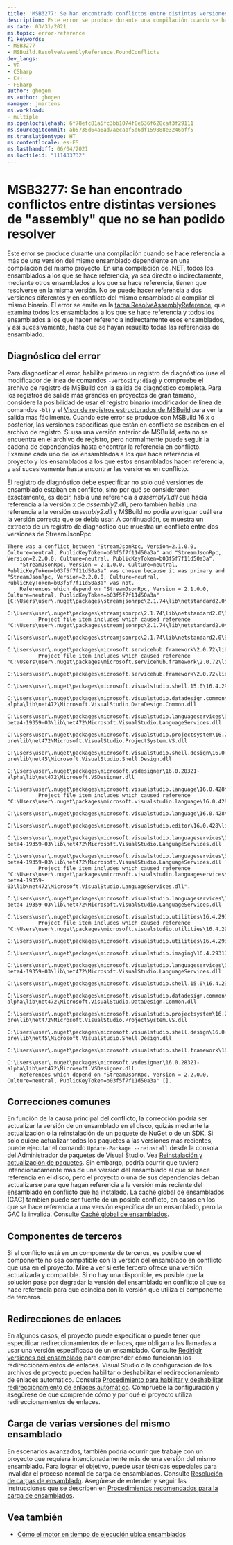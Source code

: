 ```yaml
---
title: 'MSB3277: Se han encontrado conflictos entre distintas versiones de "assembly" que no se han podido resolver'
description: Este error se produce durante una compilación cuando se hace referencia a más de una versión del mismo ensamblado dependiente en una compilación del mismo proyecto.
ms.date: 03/31/2021
ms.topic: error-reference
f1_keywords:
- MSB3277
- MSBuild.ResolveAssemblyReference.FoundConflicts
dev_langs:
- VB
- CSharp
- C++
- FSharp
author: ghogen
ms.author: ghogen
manager: jmartens
ms.workload:
- multiple
ms.openlocfilehash: 6f78efc81a5fc3bb1074f8e636f628caf3f29111
ms.sourcegitcommit: ab5735d64a6ad7aecabf5d6df159888e3246bff5
ms.translationtype: HT
ms.contentlocale: es-ES
ms.lasthandoff: 06/04/2021
ms.locfileid: "111433732"
---
```

# <a name="msb3277-found-conflicts-between-different-versions-of-assembly-that-could-not-be-resolved"></a>MSB3277: Se han encontrado conflictos entre distintas versiones de "assembly" que no se han podido resolver

Este error se produce durante una compilación cuando se hace referencia a más de una versión del mismo ensamblado dependiente en una compilación del mismo proyecto. En una compilación de .NET, todos los ensamblados a los que se hace referencia, ya sea directa o indirectamente, mediante otros ensamblados a los que se hace referencia, tienen que resolverse en la misma versión. No se puede hacer referencia a dos versiones diferentes y en conflicto del mismo ensamblado al compilar el mismo binario. El error se emite en la [tarea ResolveAssemblyReference](../resolveassemblyreference-task.md), que examina todos los ensamblados a los que se hace referencia y todos los ensamblados a los que hacen referencia indirectamente esos ensamblados, y así sucesivamente, hasta que se hayan resuelto todas las referencias de ensamblado.

## <a name="diagnosing-the-error"></a>Diagnóstico del error

Para diagnosticar el error, habilite primero un registro de diagnóstico (use el modificador de línea de comandos `-verbosity:diag`) y compruebe el archivo de registro de MSBuild con la salida de diagnóstico completa. Para los registros de salida más grandes en proyectos de gran tamaño, considere la posibilidad de usar el registro binario (modificador de línea de comandos `-bl`) y el [Visor de registros estructurados de MSBuild](https://msbuildlog.com/) para ver la salida más fácilmente. Cuando este error se produce con MSBuild 16.x o posterior, las versiones específicas que están en conflicto se escriben en el archivo de registro. Si usa una versión anterior de MSBuild, esta no se encuentra en el archivo de registro, pero normalmente puede seguir la cadena de dependencias hasta encontrar la referencia en conflicto. Examine cada uno de los ensamblados a los que hace referencia el proyecto y los ensamblados a los que estos ensamblados hacen referencia, y así sucesivamente hasta encontrar las versiones en conflicto.

El registro de diagnóstico debe especificar no solo qué versiones de ensamblado estaban en conflicto, sino por qué se consideraron exactamente, es decir, había una referencia a *assembly1.dll* que hacía referencia a la versión x de *assembly2.dll*, pero también había una referencia a la versión *assembly2.dll* y MSBuild no podía averiguar cuál era la versión correcta que se debía usar.  A continuación, se muestra un extracto de un registro de diagnóstico que muestra un conflicto entre dos versiones de StreamJsonRpc:

```output
There was a conflict between "StreamJsonRpc, Version=2.1.0.0, Culture=neutral, PublicKeyToken=b03f5f7f11d50a3a" and "StreamJsonRpc, Version=2.2.0.0, Culture=neutral, PublicKeyToken=b03f5f7f11d50a3a".
    "StreamJsonRpc, Version = 2.1.0.0, Culture=neutral, PublicKeyToken=b03f5f7f11d50a3a" was chosen because it was primary and "StreamJsonRpc, Version=2.2.0.0, Culture=neutral, PublicKeyToken=b03f5f7f11d50a3a" was not.
    References which depend on "StreamJsonRpc, Version = 2.1.0.0, Culture=neutral, PublicKeyToken=b03f5f7f11d50a3a" [C:\Users\user\.nuget\packages\streamjsonrpc\2.1.74\lib\netstandard2.0\StreamJsonRpc.dll].
    C:\Users\user\.nuget\packages\streamjsonrpc\2.1.74\lib\netstandard2.0\StreamJsonRpc.dll
          Project file item includes which caused reference "C:\Users\user\.nuget\packages\streamjsonrpc\2.1.74\lib\netstandard2.0\StreamJsonRpc.dll".
            C:\Users\user\.nuget\packages\streamjsonrpc\2.1.74\lib\netstandard2.0\StreamJsonRpc.dll
        C:\Users\user\.nuget\packages\microsoft.servicehub.framework\2.0.72\lib\netstandard2.0\Microsoft.ServiceHub.Framework.dll
          Project file item includes which caused reference "C:\Users\user\.nuget\packages\microsoft.servicehub.framework\2.0.72\lib\netstandard2.0\Microsoft.ServiceHub.Framework.dll".
            C:\Users\user\.nuget\packages\microsoft.servicehub.framework\2.0.72\lib\netstandard2.0\Microsoft.ServiceHub.Framework.dll
            C:\Users\user\.nuget\packages\microsoft.visualstudio.shell.15.0\16.4.29318.21\lib\net472\Microsoft.VisualStudio.Shell.15.0.dll
            C:\Users\user\.nuget\packages\microsoft.visualstudio.datadesign.common\16.0.28321-alpha\lib\net472\Microsoft.VisualStudio.DataDesign.Common.dll
            C:\Users\user\.nuget\packages\microsoft.visualstudio.languageservices\3.2.0-beta4-19359-03\lib\net472\Microsoft.VisualStudio.LanguageServices.dll
            C:\Users\user\.nuget\packages\microsoft.visualstudio.projectsystem\16.2.133-pre\lib\net472\Microsoft.VisualStudio.ProjectSystem.VS.dll
            C:\Users\user\.nuget\packages\microsoft.visualstudio.shell.design\16.0.28316-pre\lib\net45\Microsoft.VisualStudio.Shell.Design.dll
            C:\Users\user\.nuget\packages\microsoft.vsdesigner\16.0.28321-alpha\lib\net472\Microsoft.VSDesigner.dll
        C:\Users\user\.nuget\packages\microsoft.visualstudio.language\16.0.428\lib\net472\Microsoft.VisualStudio.Language.dll
          Project file item includes which caused reference "C:\Users\user\.nuget\packages\microsoft.visualstudio.language\16.0.428\lib\net472\Microsoft.VisualStudio.Language.dll".
            C:\Users\user\.nuget\packages\microsoft.visualstudio.language\16.0.428\lib\net472\Microsoft.VisualStudio.Language.dll
            C:\Users\user\.nuget\packages\microsoft.visualstudio.editor\16.0.428\lib\net472\Microsoft.VisualStudio.Editor.dll
            C:\Users\user\.nuget\packages\microsoft.visualstudio.languageservices\3.2.0-beta4-19359-03\lib\net472\Microsoft.VisualStudio.LanguageServices.dll
        C:\Users\user\.nuget\packages\microsoft.visualstudio.languageservices\3.2.0-beta4-19359-03\lib\net472\Microsoft.VisualStudio.LanguageServices.dll
          Project file item includes which caused reference "C:\Users\user\.nuget\packages\microsoft.visualstudio.languageservices\3.2.0-beta4-19359-03\lib\net472\Microsoft.VisualStudio.LanguageServices.dll".
            C:\Users\user\.nuget\packages\microsoft.visualstudio.languageservices\3.2.0-beta4-19359-03\lib\net472\Microsoft.VisualStudio.LanguageServices.dll
        C:\Users\user\.nuget\packages\microsoft.visualstudio.utilities\16.4.29317.144\lib\net46\Microsoft.VisualStudio.Utilities.dll
          Project file item includes which caused reference "C:\Users\user\.nuget\packages\microsoft.visualstudio.utilities\16.4.29317.144\lib\net46\Microsoft.VisualStudio.Utilities.dll".
            C:\Users\user\.nuget\packages\microsoft.visualstudio.utilities\16.4.29317.144\lib\net46\Microsoft.VisualStudio.Utilities.dll
            C:\Users\user\.nuget\packages\microsoft.visualstudio.imaging\16.4.29317.144\lib\net472\Microsoft.VisualStudio.Imaging.dll
            C:\Users\user\.nuget\packages\microsoft.visualstudio.languageservices\3.2.0-beta4-19359-03\lib\net472\Microsoft.VisualStudio.LanguageServices.dll
            C:\Users\user\.nuget\packages\microsoft.visualstudio.shell.15.0\16.4.29318.21\lib\net472\Microsoft.VisualStudio.Shell.15.0.dll
            C:\Users\user\.nuget\packages\microsoft.visualstudio.datadesign.common\16.0.28321-alpha\lib\net472\Microsoft.VisualStudio.DataDesign.Common.dll
            C:\Users\user\.nuget\packages\microsoft.visualstudio.projectsystem\16.2.133-pre\lib\net472\Microsoft.VisualStudio.ProjectSystem.VS.dll
            C:\Users\user\.nuget\packages\microsoft.visualstudio.shell.design\16.0.28316-pre\lib\net45\Microsoft.VisualStudio.Shell.Design.dll
            C:\Users\user\.nuget\packages\microsoft.visualstudio.shell.framework\16.4.29318.21\lib\net472\Microsoft.VisualStudio.Shell.Framework.dll
            C:\Users\user\.nuget\packages\microsoft.vsdesigner\16.0.28321-alpha\lib\net472\Microsoft.VSDesigner.dll
    References which depend on "StreamJsonRpc, Version = 2.2.0.0, Culture=neutral, PublicKeyToken=b03f5f7f11d50a3a" [].
```

## <a name="common-fixes"></a>Correcciones comunes

En función de la causa principal del conflicto, la corrección podría ser actualizar la versión de un ensamblado en el disco, quizás mediante la actualización o la reinstalación de un paquete de NuGet o de un SDK. Si solo quiere actualizar todos los paquetes a las versiones más recientes, puede ejecutar el comando `Update-Package --reinstall` desde la consola del Administrador de paquetes de Visual Studio. Vea [Reinstalación y actualización de paquetes](/nuget/consume-packages/reinstalling-and-updating-packages). Sin embargo, podría ocurrir que tuviera intencionadamente más de una versión del ensamblado al que se hace referencia en el disco, pero el proyecto o una de sus dependencias deban actualizarse para que hagan referencia a la versión más reciente del ensamblado en conflicto que ha instalado. La caché global de ensamblados (GAC) también puede ser fuente de un posible conflicto, en casos en los que se hace referencia a una versión específica de un ensamblado, pero la GAC la invalida. Consulte [Caché global de ensamblados](/dotnet/framework/app-domains/gac).

## <a name="third-party-components"></a>Componentes de terceros

Si el conflicto está en un componente de terceros, es posible que el componente no sea compatible con la versión del ensamblado en conflicto que usa en el proyecto. Mire a ver si este tercero ofrece una versión actualizada y compatible. Si no hay una disponible, es posible que la solución pase por degradar la versión del ensamblado en conflicto al que se hace referencia para que coincida con la versión que utiliza el componente de terceros.

## <a name="binding-redirects"></a>Redirecciones de enlaces

En algunos casos, el proyecto puede especificar o puede tener que especificar redireccionamientos de enlaces, que obligan a las llamadas a usar una versión especificada de un ensamblado. Consulte [Redirigir versiones del ensamblado](/dotnet/framework/configure-apps/redirect-assembly-versions) para comprender cómo funcionan los redireccionamientos de enlaces. Visual Studio o la configuración de los archivos de proyecto pueden habilitar o deshabilitar el redireccionamiento de enlaces automático. Consulte [Procedimiento para habilitar y deshabilitar redireccionamiento de enlaces automático](/dotnet/framework/configure-apps/how-to-enable-and-disable-automatic-binding-redirection). Compruebe la configuración y asegúrese de que comprende cómo y por qué el proyecto utiliza redireccionamientos de enlaces.

## <a name="loading-multiple-versions-of-the-same-assembly"></a>Carga de varias versiones del mismo ensamblado

En escenarios avanzados, también podría ocurrir que trabaje con un proyecto que requiera intencionadamente más de una versión del mismo ensamblado. Para lograr el objetivo, puede usar técnicas especiales para invalidar el proceso normal de carga de ensamblados. Consulte [Resolución de cargas de ensamblado](/dotnet/standard/assembly/resolve-loads). Asegúrese de entender y seguir las instrucciones que se describen en [Procedimientos recomendados para la carga de ensamblados](/dotnet/framework/deployment/best-practices-for-assembly-loading).

## <a name="see-also"></a>Vea también

- [Cómo el motor en tiempo de ejecución ubica ensamblados](/dotnet/framework/deployment/how-the-runtime-locates-assemblies)